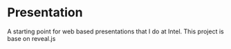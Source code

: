 Presentation
============

A starting point for web based presentations that I do at Intel.  This project is base on reveal.js

